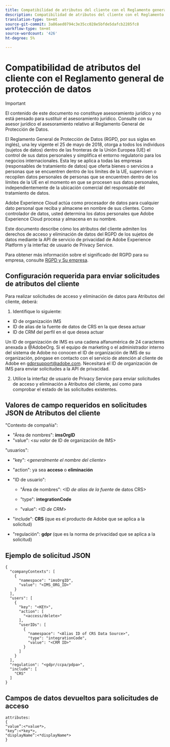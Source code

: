 ```yaml
---
title: Compatibilidad de atributos del cliente con el Reglamento general de protección de datos
description: Compatibilidad de atributos del cliente con el Reglamento general de protección de datos
translation-type: tm+mt
source-git-commit: 3a86aed0794c3e35cc028e5bfde5dafcb2285fc8
workflow-type: tm+mt
source-wordcount: '426'
ht-degree: 5%

---
```



# Compatibilidad de atributos del cliente con el Reglamento general de protección de datos


>[!IMPORTANT]
>
>El contenido de este documento no constituye asesoramiento jurídico y no está pensado para sustituir el asesoramiento jurídico. Consulte con su asesor jurídico el asesoramiento relativo al Reglamento General de Protección de Datos.

El Reglamento [](https://www.adobe.com/privacy/general-data-protection-regulation/what-is-gdpr.html) General de Protección de Datos (RGPD, por sus siglas en inglés), una ley vigente el 25 de mayo de 2018, otorga a todos los individuos (sujetos de datos) dentro de las fronteras de la Unión Europea (UE) el control de sus datos personales y simplifica el entorno regulatorio para los negocios internacionales. Esta ley se aplica a todas las empresas (responsables de tratamiento de datos) que oferta bienes o servicios a personas que se encuentren dentro de los límites de la UE, supervisen o recopilen datos personales de personas que se encuentren dentro de los límites de la UE en el momento en que se procesen sus datos personales, independientemente de la ubicación comercial del responsable del tratamiento de datos.

Adobe Experience Cloud actúa como procesador de datos para cualquier dato personal que reciba y almacene en nombre de sus clientes. Como controlador de datos, usted determina los datos personales que Adobe Experience Cloud procesa y almacena en su nombre.

Este documento describe cómo los atributos del cliente admiten los derechos de acceso y eliminación de datos del RGPD de los sujetos de datos mediante la API de servicio de privacidad de Adobe Experience Platform y la interfaz de usuario de Privacy Service.

Para obtener más información sobre el significado del RGPD para su empresa, consulte [RGPD y Su empresa](https://www.adobe.com/es/privacy/general-data-protection-regulation.html).

## Configuración requerida para enviar solicitudes de atributos del cliente

Para realizar solicitudes de acceso y eliminación de datos para Atributos del cliente, deberá:

1. Identifique lo siguiente:

* ID de organización IMS
* ID de alias de la fuente de datos de CRS en la que desea actuar
* ID de CRM del perfil en el que desea actuar

Un ID de organización de IMS es una cadena alfanumérica de 24 caracteres anexada a @AdobeOrg. Si el equipo de marketing o el administrador interno del sistema de Adobe no conocen el ID de organización de IMS de su organización, póngase en contacto con el servicio de atención al cliente de Adobe en gdprsupport@adobe.com. Necesitará el ID de organización de IMS para enviar solicitudes a la API de privacidad.

2. Utilice la interfaz de usuario de Privacy Service para enviar solicitudes de acceso y eliminación a Atributos del cliente, así como para comprobar el estado de las solicitudes existentes.

## Valores de campo requeridos en solicitudes JSON de Atributos del cliente

&quot;Contexto de compañía&quot;:

* &quot;Área de nombres&quot;: **imsOrgID**
* &quot;value&quot;: &lt;*su valor* de ID de organización de IMS>

&quot;usuarios&quot;:

* &quot;key&quot;: &lt;*generalmente el nombre del cliente*>

* &quot;action&quot;: ya sea **acceso** o **eliminación**

* &quot;ID de usuario&quot;:

   * &quot;Área de nombres&quot;: &lt;ID *de alias de la fuente* de datos CRS>

   * &quot;type&quot;: **integrationCode**

   * &quot;value&quot;: &lt;ID *de CRM*>

* &quot;include&quot;: **CRS** (que es el producto de Adobe que se aplica a la solicitud)

* &quot;regulación&quot;: **gdpr** (que es la norma de privacidad que se aplica a la solicitud)

## Ejemplo de solicitud JSON

```
{
  "companyContexts": [
    {
      "namespace": "imsOrgID",
      "value": "<IMS_ORG_ID>"
    }
  ],
  "users": [
    {
      "key": "<KEY>",
      "action": [
        "<access/delete>"
      ],
      "userIDs": [
        {
          "namespace": "<Alias ID of CRS Data Source>",
          "type": "integrationCode",
          "value": "<CRM ID>"
        }
      ]
    }
  ],
  "regulation": "<gdpr/ccpa/pdpa>",
  "include": [
    "CRS"
  ]
}
```

## Campos de datos devueltos para solicitudes de acceso

```
attributes:
{
"value”:<*value*>,
"key”:<*key*>,
"displayName”:<*displayName*>
}
```
